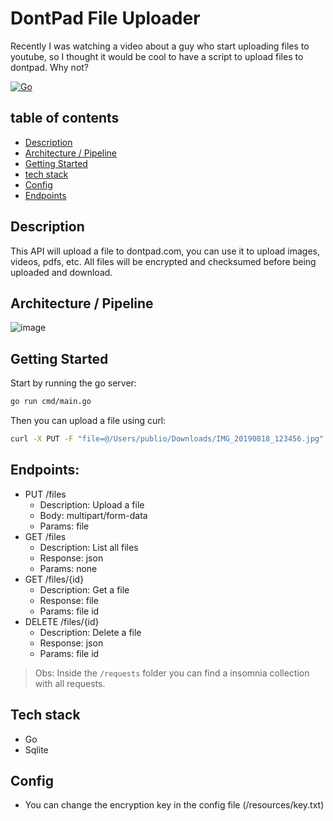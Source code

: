 # DontPad File Uploader

Recently I was watching a video about a guy who start uploading files to youtube, so I thought it would be cool to have a script to upload files to dontpad.
Why not?

[![Go](https://github.com/publi0/dontpad-storage/actions/workflows/go.yml/badge.svg?branch=main)](https://github.com/publi0/dontpad-storage/actions/workflows/go.yml)

## table of contents

- [Description](#description)
- [Architecture / Pipeline](#architecture--pipeline)
- [Getting Started](#getting-started)
- [tech stack](#tech-stack)
- [Config](#config)
- [Endpoints](#endpoints)

## Description

This API will upload a file to dontpad.com, you can use it to upload images, videos, pdfs, etc.
All files will be encrypted and checksumed before being uploaded and download.

## Architecture / Pipeline

![image](https://github.com/publi0/dontpad-storage/assets/14155185/f1839154-9623-4196-a3b9-9cab3b870873)


## Getting Started

Start by running the go server:

```bash
go run cmd/main.go
```

Then you can upload a file using curl:

```bash
curl -X PUT -F "file=@/Users/publio/Downloads/IMG_20190818_123456.jpg" http://localhost:8080/files
```

## Endpoints:

- PUT /files
  - Description: Upload a file
  - Body: multipart/form-data
  - Params: file
- GET /files
  - Description: List all files
  - Response: json
  - Params: none
- GET /files/{id}
  - Description: Get a file
  - Response: file
  - Params: file id
- DELETE /files/{id}
  - Description: Delete a file
  - Response: json
  - Params: file id

> Obs: Inside the `/requests` folder you can find a insomnia collection with all requests.

## Tech stack

- Go
- Sqlite

## Config

- You can change the encryption key in the config file (/resources/key.txt)
